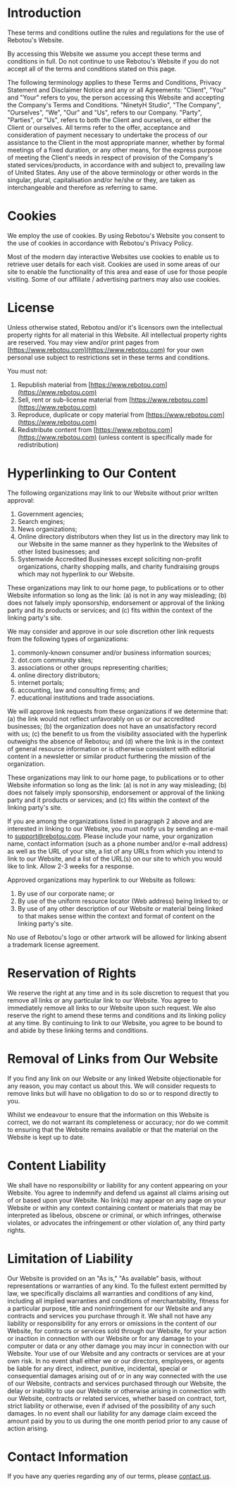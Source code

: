 # Introduction

These terms and conditions outline the rules and regulations for the use of Rebotou's Website.

By accessing this Website we assume you accept these terms and conditions in full. Do not continue to use Rebotou's Website if you do not accept all of the terms and conditions stated on this page.

The following terminology applies to these Terms and Conditions, Privacy Statement and Disclaimer Notice and any or all Agreements: "Client", "You" and "Your" refers to you, the person accessing this Website and accepting the Company's Terms and Conditions. "NinetyH Studio", "The Company", "Ourselves", "We", "Our" and "Us", refers to our Company. "Party", "Parties", or "Us", refers to both the Client and ourselves, or either the Client or ourselves. All terms refer to the offer, acceptance and consideration of payment necessary to undertake the process of our assistance to the Client in the most appropriate manner, whether by formal meetings of a fixed duration, or any other means, for the express purpose of meeting the Client's needs in respect of provision of the Company's stated services/products, in accordance with and subject to, prevailing law of United States. Any use of the above terminology or other words in the singular, plural, capitalisation and/or he/she or they, are taken as interchangeable and therefore as referring to same.

# Cookies

We employ the use of cookies. By using Rebotou's Website you consent to the use of cookies in accordance with Rebotou's Privacy Policy.

Most of the modern day interactive Websites use cookies to enable us to retrieve user details for each visit. Cookies are used in some areas of our site to enable the functionality of this area and ease of use for those people visiting. Some of our affiliate / advertising partners may also use cookies.

# License

Unless otherwise stated, Rebotou and/or it's licensors own the intellectual property rights for all material in this Website. All intellectual property rights are reserved. You may view and/or print pages from [https://www.rebotou.com](https://www.rebotou.com) for your own personal use subject to restrictions set in these terms and conditions.

You must not:

1. Republish material from [https://www.rebotou.com](https://www.rebotou.com)
2. Sell, rent or sub-license material from [https://www.rebotou.com](https://www.rebotou.com)
3. Reproduce, duplicate or copy material from [https://www.rebotou.com](https://www.rebotou.com)
4. Redistribute content from [https://www.rebotou.com](https://www.rebotou.com) (unless content is specifically made for redistribution)

# Hyperlinking to Our Content

The following organizations may link to our Website without prior written approval:

1. Government agencies;
2. Search engines;
3. News organizations;
4. Online directory distributors when they list us in the directory may link to our Website in the same manner as they hyperlink to the Websites of other listed businesses; and
5. Systemwide Accredited Businesses except soliciting non-profit organizations, charity shopping malls, and charity fundraising groups which may not hyperlink to our Website.

These organizations may link to our home page, to publications or to other Website information so long as the link: (a) is not in any way misleading; (b) does not falsely imply sponsorship, endorsement or approval of the linking party and its products or services; and (c) fits within the context of the linking party's site.

We may consider and approve in our sole discretion other link requests from the following types of organizations:

1. commonly-known consumer and/or business information sources;
2. dot.com community sites;
3. associations or other groups representing charities;
4. online directory distributors;
5. internet portals;
6. accounting, law and consulting firms; and
7. educational institutions and trade associations.

We will approve link requests from these organizations if we determine that: (a) the link would not reflect unfavorably on us or our accredited businesses; (b) the organization does not have an unsatisfactory record with us; (c) the benefit to us from the visibility associated with the hyperlink outweighs the absence of Rebotou; and (d) where the link is in the context of general resource information or is otherwise consistent with editorial content in a newsletter or similar product furthering the mission of the organization.

These organizations may link to our home page, to publications or to other Website information so long as the link: (a) is not in any way misleading; (b) does not falsely imply sponsorship, endorsement or approval of the linking party and it products or services; and (c) fits within the context of the linking party's site.

If you are among the organizations listed in paragraph 2 above and are interested in linking to our Website, you must notify us by sending an e-mail to [support@rebotou.com](mailto:support@rebotou.com). Please include your name, your organization name, contact information (such as a phone number and/or e-mail address) as well as the URL of your site, a list of any URLs from which you intend to link to our Website, and a list of the URL(s) on our site to which you would like to link. Allow 2-3 weeks for a response.

Approved organizations may hyperlink to our Website as follows:

1. By use of our corporate name; or
2. By use of the uniform resource locator (Web address) being linked to; or
3. By use of any other description of our Website or material being linked to that makes sense within the context and format of content on the linking party's site.

No use of Rebotou's logo or other artwork will be allowed for linking absent a trademark license agreement.

# Reservation of Rights

We reserve the right at any time and in its sole discretion to request that you remove all links or any particular link to our Website. You agree to immediately remove all links to our Website upon such request. We also reserve the right to amend these terms and conditions and its linking policy at any time. By continuing to link to our Website, you agree to be bound to and abide by these linking terms and conditions.

# Removal of Links from Our Website

If you find any link on our Website or any linked Website objectionable for any reason, you may contact us about this. We will consider requests to remove links but will have no obligation to do so or to respond directly to you.

Whilst we endeavour to ensure that the information on this Website is correct, we do not warrant its completeness or accuracy; nor do we commit to ensuring that the Website remains available or that the material on the Website is kept up to date.

# Content Liability

We shall have no responsibility or liability for any content appearing on your Website. You agree to indemnify and defend us against all claims arising out of or based upon your Website. No link(s) may appear on any page on your Website or within any context containing content or materials that may be interpreted as libelous, obscene or criminal, or which infringes, otherwise violates, or advocates the infringement or other violation of, any third party rights.

# Limitation of Liability

Our Website is provided on an "As is," "As available" basis, without representations or warranties of any kind. To the fullest extent permitted by law, we specifically disclaims all warranties and conditions of any kind, including all implied warranties and conditions of merchantability, fitness for a particular purpose, title and noninfringement for our Website and any contracts and services you purchase through it. We shall not have any liability or responsibility for any errors or omissions in the content of our Website, for contracts or services sold through our Website, for your action or inaction in connection with our Website or for any damage to your computer or data or any other damage you may incur in connection with our Website. Your use of our Website and any contracts or services are at your own risk. In no event shall either we or our directors, employees, or agents be liable for any direct, indirect, punitive, incidental, special or consequential damages arising out of or in any way connected with the use of our Website, contracts and services purchased through our Website, the delay or inability to use our Website or otherwise arising in connection with our Website, contracts or related services, whether based on contract, tort, strict liability or otherwise, even if advised of the possibility of any such damages. In no event shall our liability for any damage claim exceed the amount paid by you to us during the one month period prior to any cause of action arising.

# Contact Information

If you have any queries regarding any of our terms, please [contact us](<(mailto:support@rebotou.com)>).

